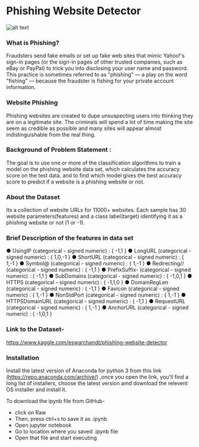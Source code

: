 # Phishing Website Detector

![alt text](https://www.nextadvisor.com/blog/wp-content/uploads/2017/05/bigstock-Phishing-website-92767220.jpg)

### What is Phishing?
Fraudsters send fake emails or set up fake web sites that mimic Yahoo!'s sign-in pages (or the sign-in pages of other trusted companies, such as eBay or PayPal) to trick you into disclosing your user name and password. This practice is sometimes referred to as "phishing" — a play on the word "fishing" — because the fraudster is fishing for your private account information.

### Website Phishing
Phishing websites are created to dupe unsuspecting users into thinking they are on a legitimate site. The criminals will spend a lot of time making the site seem as credible as possible and many sites will appear almost indistinguishable from the real thing.

### Background of Problem Statement :
The goal is to use one or more of the classification algorithms to train a model on the phishing website data set, which calculates the accuracy score on the test data. and to find which model gives the best accuracy score to predict if a website is a phishing website or not.

### About the Dataset
Its a collection of website URLs for 11000+ websites. Each sample has 30 website parameters(features) and a class label(target) identifying it as a phishing website or not (1 or -1).

### Brief Description of the features in data set

● UsingIP (categorical - signed numeric) : { -1,1 } ● LongURL (categorical - signed numeric) : { 1,0,-1 } ● ShortURL (categorical - signed numeric) : { 1,-1 } ● Symbol@ (categorical - signed numeric) : { 1,-1 } ● Redirecting// (categorical - signed numeric) : { -1,1 } ● PrefixSuffix- (categorical - signed numeric) : { -1,1 } ● SubDomains (categorical - signed numeric) : { -1,0,1 } ● HTTPS (categorical - signed numeric) : { -1,1,0 } ● DomainRegLen (categorical - signed numeric) : { -1,1 } ● Favicon (categorical - signed numeric) : { 1,-1 } ● NonStdPort (categorical - signed numeric) : { 1,-1 } ● HTTPSDomainURL (categorical - signed numeric) : { -1,1 } ● RequestURL (categorical - signed numeric) : { 1,-1 } ● AnchorURL (categorical - signed numeric) : { -1,0,1 }

### Link to the Dataset- 
https://www.kaggle.com/eswarchandt/phishing-website-detector

### Installation
Install the latest version of Anaconda for python 3 from this link (https://repo.anaconda.com/archive/) ,once you open the link, you'll find a long list of installers, choose the latest version amd download the relevent OS installer and install it.

To download the ipynb file from GitHub-

* click on Raw
* Then, press ctrl+s to save it as .ipynb
* Open jupyter notebook
* Go to location where you saved .ipynb file
* Open that file and start executing

 

